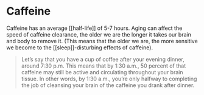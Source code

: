 # Caffeine
Caffeine has an average [[half-life]] of 5-7 hours. Aging can affect the speed of caffeine clearance, the older we are the longer it takes our brain and body to remove it. (This means that the older we are, the more sensitive we become to the [[sleep]]-disturbing effects of caffeine).

> Let’s say that you have a cup of coffee after your evening dinner, around 7:30 p.m. This means that by 1:30 a.m., 50 percent of that caffeine may still be active and circulating throughout your brain tissue. In other words, by 1:30 a.m., you’re only halfway to completing the job of cleansing your brain of the caffeine you drank after dinner. 